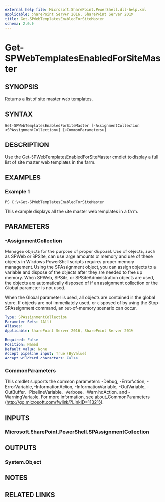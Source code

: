```yaml
---
external help file: Microsoft.SharePoint.PowerShell.dll-help.xml
applicable: SharePoint Server 2016, SharePoint Server 2019
title: Get-SPWebTemplatesEnabledForSiteMaster
schema: 2.0.0
---
```


# Get-SPWebTemplatesEnabledForSiteMaster

## SYNOPSIS
Returns a list of site master web templates.

## SYNTAX

```
Get-SPWebTemplatesEnabledForSiteMaster [-AssignmentCollection <SPAssignmentCollection>] [<CommonParameters>]
```

## DESCRIPTION
Use the Get-SPWebTemplatesEnabledForSiteMaster cmdlet to display a full list of site master web templates in the farm.

## EXAMPLES

### Example 1 
```
PS C:\>Get-SPWebTemplatesEnabledForSiteMaster
```

This example displays all the site master web templates in a farm.

## PARAMETERS

### -AssignmentCollection
Manages objects for the purpose of proper disposal. Use of objects, such as SPWeb or SPSite, can use large amounts of memory and use of these objects in Windows PowerShell scripts requires proper memory management. Using the SPAssignment object, you can assign objects to a variable and dispose of the objects after they are needed to free up memory. When SPWeb, SPSite, or SPSiteAdministration objects are used, the objects are automatically disposed of if an assignment collection or the Global parameter is not used.

When the Global parameter is used, all objects are contained in the global store. If objects are not immediately used, or disposed of by using the Stop-SPAssignment command, an out-of-memory scenario can occur.

```yaml
Type: SPAssignmentCollection
Parameter Sets: (All)
Aliases: 
Applicable: SharePoint Server 2016, SharePoint Server 2019

Required: False
Position: Named
Default value: None
Accept pipeline input: True (ByValue)
Accept wildcard characters: False
```

### CommonParameters
This cmdlet supports the common parameters: -Debug, -ErrorAction, -ErrorVariable, -InformationAction, -InformationVariable, -OutVariable, -OutBuffer, -PipelineVariable, -Verbose, -WarningAction, and -WarningVariable. For more information, see about_CommonParameters (http://go.microsoft.com/fwlink/?LinkID=113216).

## INPUTS

### Microsoft.SharePoint.PowerShell.SPAssignmentCollection

## OUTPUTS

### System.Object

## NOTES

## RELATED LINKS

